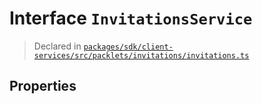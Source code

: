# Interface `InvitationsService`
> Declared in [`packages/sdk/client-services/src/packlets/invitations/invitations.ts`]()


## Properties